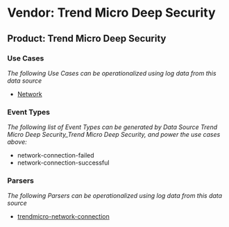 Vendor: Trend Micro Deep Security
=================================
Product: Trend Micro Deep Security
----------------------------------

### Use Cases

_The following Use Cases can be operationalized using log data from this data source_

* [Network](usecase_network.md)


### Event Types

_The following list of Event Types can be generated by Data Source Trend Micro Deep Security_Trend Micro Deep Security, and power the use cases above:_

- network-connection-failed
- network-connection-successful


### Parsers

_The following Parsers can be operationalized using log data from this data source_

* [trendmicro-network-connection](parserContent_trendmicro-network-connection.md)
